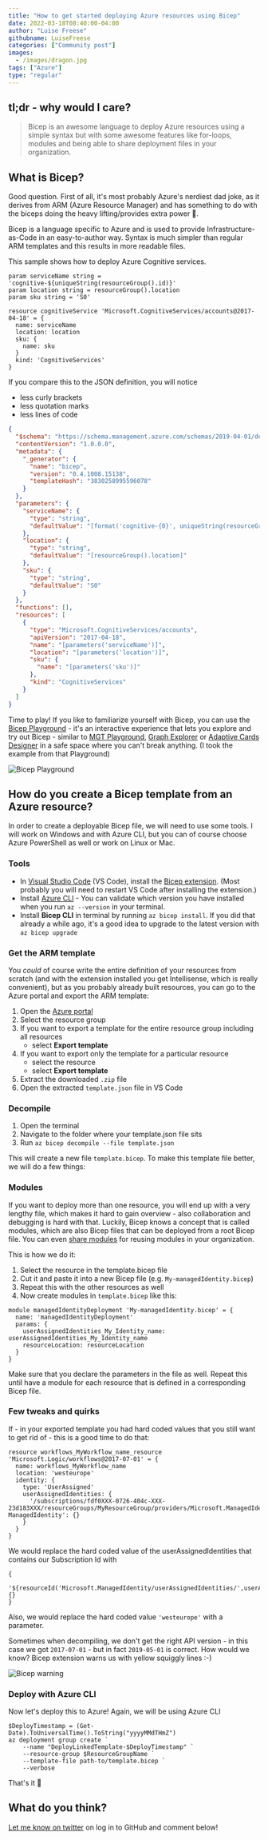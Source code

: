 ```yaml
---
title: "How to get started deploying Azure resources using Bicep"
date: 2022-03-18T08:40:00-04:00
author: "Luise Freese"
githubname: LuiseFreese
categories: ["Community post"]
images:
  - /images/dragon.jpg
tags: ["Azure"]
type: "regular"
---
```


## tl;dr - why would I care?

> Bicep is an awesome language to deploy Azure resources using a simple syntax but with some awesome features like for-loops, modules and being able to share deployment files in your organization.

## What is Bicep?

Good question. First of all, it's most probably Azure's nerdiest dad joke, as it derives from ARM (Azure Resource Manager) and has something to do with the biceps doing the heavy lifting/provides extra power 💪.

Bicep is a language specific to Azure and is used to provide Infrastructure-as-Code in an easy-to-author way. Syntax is much simpler than regular ARM templates and this results in more readable files.

This sample shows how to deploy Azure Cognitive services.

```Bicep
param serviceName string = 'cognitive-${uniqueString(resourceGroup().id)}'
param location string = resourceGroup().location
param sku string = 'S0'

resource cognitiveService 'Microsoft.CognitiveServices/accounts@2017-04-18' = {
  name: serviceName
  location: location
  sku: {
    name: sku
  }
  kind: 'CognitiveServices'
}
```

If you compare this to the JSON definition, you will notice

- less curly brackets
- less quotation marks
- less lines of code

```JSON
{
  "$schema": "https://schema.management.azure.com/schemas/2019-04-01/deploymentTemplate.json#",
  "contentVersion": "1.0.0.0",
  "metadata": {
    "_generator": {
      "name": "bicep",
      "version": "0.4.1008.15138",
      "templateHash": "3830258995596078"
    }
  },
  "parameters": {
    "serviceName": {
      "type": "string",
      "defaultValue": "[format('cognitive-{0}', uniqueString(resourceGroup().id))]"
    },
    "location": {
      "type": "string",
      "defaultValue": "[resourceGroup().location]"
    },
    "sku": {
      "type": "string",
      "defaultValue": "S0"
    }
  },
  "functions": [],
  "resources": [
    {
      "type": "Microsoft.CognitiveServices/accounts",
      "apiVersion": "2017-04-18",
      "name": "[parameters('serviceName')]",
      "location": "[parameters('location')]",
      "sku": {
        "name": "[parameters('sku')]"
      },
      "kind": "CognitiveServices"
    }
  ]
}
```

Time to play! If you like to familiarize yourself with Bicep, you can use the [Bicep Playground](https://bicepdemo.z22.web.core.windows.net/) - it's an interactive experience that lets you explore and try out Bicep - similar to [MGT Playground](https://mgt.dev/), [Graph Explorer](https://developer.microsoft.com/graph/graph-explorer) or [Adaptive Cards Designer](https://adaptivecards.io/designer/) in a safe space where you can't break anything. (I took the example from that Playground)

![Bicep Playground](images/bicep-playground.png)

## How do you create a Bicep template from an Azure resource?

In order to create a deployable Bicep file, we will need to use some tools. I will work on Windows and with Azure CLI, but you can of course choose Azure PowerShell as well or work on Linux or Mac.

### Tools

- In [Visual Studio Code](https://code.visualstudio.com/) (VS Code), install the [Bicep extension](https://marketplace.visualstudio.com/items?itemName=ms-azuretools.vscode-bicep). (Most probably you will need to restart VS Code after installing the extension.)
- Install [Azure CLI](https://docs.microsoft.com/cli/azure/install-azure-cli-windows?tabs=azure-cli) - You can validate which version you have installed when you run `az --version` in your terminal.
- Install **Bicep CLI** in terminal by running `az bicep install`. If you did that already a while ago, it's a good idea to upgrade to the latest version with `az bicep upgrade`

### Get the ARM template

You *could* of course write the entire definition of your resources from scratch (and with the extension installed you get Intellisense, which is really convenient), but as you probably already built resources, you can go to the Azure portal and export the ARM template:

1. Open the [Azure portal](https://portal.azure.com)
2. Select the resource group
3. If you want to export a template for the entire resource group including all resources
   - select **Export template**
4. If you want to export only the template for a particular resource
   - select the resource
   - select **Export template**
5. Extract the downloaded `.zip` file
6. Open the extracted `template.json` file in VS Code

### Decompile

1. Open the terminal
2. Navigate to the folder where your template.json file sits
3. Run `az bicep decompile --file template.json`

This will create a new file `template.bicep`. To make this template file better, we will do a few things:

### Modules

If you want to deploy more than one resource, you will end up with a very lengthy file, which makes it hard to gain overview - also collaboration and debugging is hard with that. Luckily, Bicep knows a concept that is called modules, which are also Bicep files that can be deployed from a root Bicep file. You can even [share modules](https://docs.microsoft.com/azure/azure-resource-manager/bicep/private-module-registry?tabs=azure-powershell) for reusing modules in your organization.

This is how we do it:

1. Select the resource in the template.bicep file
2. Cut it and paste it into a new Bicep file (e.g. `My-managedIdentity.bicep`)
3. Repeat this with the other resources as well
4. Now create modules in `template.bicep` like this:

```Bicep
module managedIdentityDeployment 'My-managedIdentity.bicep' = {
  name: 'managedIdentityDeployment'
  params: {
    userAssignedIdentities_My_Identity_name: userAssignedIdentities_My_Identity_name
    resourceLocation: resourceLocation
  }
}
```

Make sure that you declare the parameters in the file as well. Repeat this until have a module for each resource that is defined in a corresponding Bicep file.

### Few tweaks and quirks

If - in your exported template you had hard coded values that you still want to get rid of - this is a good time to do that:

```Bicep
resource workflows_MyWorkflow_name_resource 'Microsoft.Logic/workflows@2017-07-01' = {
  name: workflows_MyWorkflow_name
  location: 'westeurope'
  identity: {
    type: 'UserAssigned'
    userAssignedIdentities: {
      '/subscriptions/fdf0XXX-0726-404c-XXX-23d183XXX/resourceGroups/MyResourceGroup/providers/Microsoft.ManagedIdentity/userAssignedIdentities/My-ManagedIdentity': {}
    }
  }
}
```

We would replace the hard coded value of the userAssignedIdentities that contains our Subscription Id with

```Bicep
{
      '${resourceId('Microsoft.ManagedIdentity/userAssignedIdentities/',userAssignedIdentities_My_Identity_name)}': {}
}
```

Also, we would replace the hard coded value `'westeurope'` with a parameter.

Sometimes when decompiling, we don't get the right API version - in this case we got `2017-07-01` - but in fact `2019-05-01` is correct. How would we know? Bicep extension warns us with yellow squiggly lines :-)

![Bicep warning](images/bicep-warning.png)

### Deploy with Azure CLI

Now let's deploy this to Azure! Again, we will be using Azure CLI

```Bicep
$DeployTimestamp = (Get-Date).ToUniversalTime().ToString("yyyyMMdTHmZ")
az deployment group create `
    --name "DeployLinkedTemplate-$DeployTimestamp" `
    --resource-group $ResourceGroupName `
    --template-file path-to/template.bicep `
    --verbose
```

That's it 🚀

## What do you think?

[Let me know on twitter](https://twitter.com/LuiseFreese/status/1501632661084950532) on log in to GitHub and comment below!
